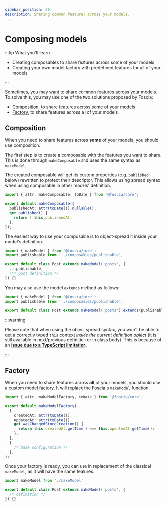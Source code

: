 ```yaml
---
sidebar_position: 20
description: Sharing common features across your models.
---
```


# Composing models

:::tip What you'll learn

- Creating composables to share features across some of your models
- Creating your own model factory with predefined features for all of your
  models

:::

Sometimes, you may want to share common features across your models. To solve
this, you may use one of the two solutions proposed by Foscia:

- [Composition](#composition), to share features across some of your models
- [Factory](#factory), to share features across all of your models

## Composition

When you need to share features across **some** of your models, you should use
composition.

The first step is to create a composable with the features you want to share.
This is done through `makeComposable` and uses the same syntax as `makeModel`.

The created composable will get its custom properties (e.g. `published` below)
rewritten to protect their descriptor. This allows using spread syntax when
using composable in other models' definition.

```typescript title="composables/publishable.ts"
import { attr, makeComposable, toDate } from '@foscia/core';

export default makeComposable({
  publishedAt: attr(toDate()).nullable(),
  get published() {
    return !!this.publishedAt;
  },
});
```

The easiest way to use your composable is to object-spread it inside your
model's definition.

```typescript title="models/post.ts"
import { makeModel } from '@foscia/core';
import publishable from '../composables/publishable';

export default class Post extends makeModel('posts', {
  ...publishable,
  /** post definition */
}) {}
```

You may also use the model `extends` method as follows:

```typescript title="models/post.ts"
import { makeModel } from '@foscia/core';
import publishable from '../composables/publishable';

export default class Post extends makeModel('posts').extends(publishable) {}
```

:::warning

Please note that when using the object spread syntax, you won't be able to get a
correctly typed `this` context _inside the current definition object_ (it is
still available in next/previous definition or in class body). This is because
of an
[**issue due to a TypeScript limitation**](https://github.com/foscia-dev/foscia/issues/2).

:::

## Factory

When you need to share features across **all** of your models, you should use a
custom model factory. It will replace the Foscia's `makeModel` function.

```typescript title="makeModel.ts"
import { attr, makeModelFactory, toDate } from '@foscia/core';

export default makeModelFactory(
  {
    createdAt: attr(toDate()),
    updatedAt: attr(toDate()),
    get wasChangedSinceCreation() {
      return this.createdAt.getTime() === this.updatedAt.getTime();
    },
  },
  {
    /* base configuration */
  },
);
```

Once your factory is ready, you can use in replacement of the classical
`makeModel`, as it will have the same features.

```typescript
import makeModel from './makeModel';

export default class Post extends makeModel('posts', {
  /* definition */
}) {}
```
